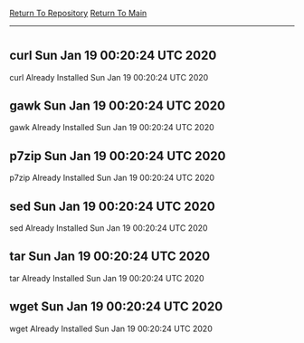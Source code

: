 [Return To Repository](https://github.com/deathbybandaid/piholeparser/)
[Return To Main](https://github.com/deathbybandaid/piholeparser/blob/master/RecentRunLogs/Mainlog.md)
____________________________________
# 
## curl Sun Jan 19 00:20:24 UTC 2020
curl Already Installed Sun Jan 19 00:20:24 UTC 2020
## gawk Sun Jan 19 00:20:24 UTC 2020
gawk Already Installed Sun Jan 19 00:20:24 UTC 2020
## p7zip Sun Jan 19 00:20:24 UTC 2020
p7zip Already Installed Sun Jan 19 00:20:24 UTC 2020
## sed Sun Jan 19 00:20:24 UTC 2020
sed Already Installed Sun Jan 19 00:20:24 UTC 2020
## tar Sun Jan 19 00:20:24 UTC 2020
tar Already Installed Sun Jan 19 00:20:24 UTC 2020
## wget Sun Jan 19 00:20:24 UTC 2020
wget Already Installed Sun Jan 19 00:20:24 UTC 2020
